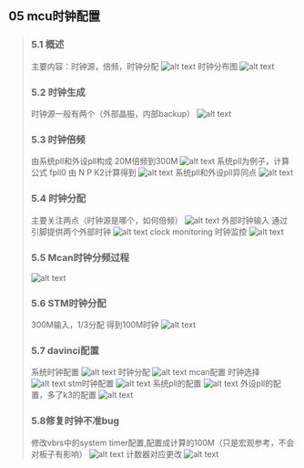 ## 05 mcu时钟配置
> ### 5.1 概述
> 主要内容：时钟源，倍频，时钟分配
> ![alt text](image.png)
> 时钟分布图
> ![alt text](image-1.png)
> ### 5.2 时钟生成
> 时钟源一般有两个（外部晶振，内部backup）
> ![alt text](image-2.png)
> ### 5.3 时钟倍频
> 由系统pll和外设pll构成
> 20M倍频到300M
> ![alt text](image-3.png)
> 系统pll为例子，计算公式
> fpll0 由 N P K2计算得到
> ![alt text](image-4.png)
> 系统pll和外设pll异同点
> ![alt text](image-5.png)
> ### 5.4 时钟分配
> 主要关注两点（时钟源是哪个，如何倍频）
> ![alt text](image-6.png)
> 外部时钟输入
> 通过引脚提供两个外部时钟
> ![alt text](image-7.png)
> clock monitoring 时钟监控
> ![alt text](image-8.png)
> ### 5.5 Mcan时钟分频过程
> ![alt text](image-9.png)
> ### 5.6 STM时钟分配
> 300M输入，1/3分配 得到100M时钟
> ![alt text](image-10.png)
> ### 5.7 davinci配置
> 系统时钟配置
> ![alt text](image-11.png)
> 时钟分配
> ![alt text](image-12.png)
> mcan配置 时钟选择
> ![alt text](image-13.png)
> stm时钟配置
> ![alt text](image-14.png)
> 系统pll的配置
> ![alt text](image-15.png)
> 外设pll的配置，多了k3的配置
> ![alt text](image-16.png)
> ### 5.8修复时钟不准bug
> 修改vbrs中的system timer配置,配置成计算的100M（只是宏观参考，不会对板子有影响）
> ![alt text](image-17.png)
> 计数器对应更改
> ![alt text](image-18.png)